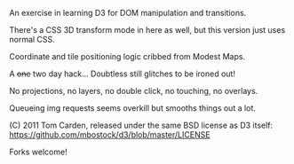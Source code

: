 An exercise in learning D3 for DOM manipulation and transitions.

There's a CSS 3D transform mode in here as well, but this version just uses normal CSS.

Coordinate and tile positioning logic cribbed from Modest Maps. 

A ~~one~~ two day hack... Doubtless still glitches to be ironed out! 

No projections, no layers, no double click, no touching, no overlays.

Queueing img requests seems overkill but smooths things out a lot.

(C) 2011 Tom Carden, released under the same BSD license as D3 itself: https://github.com/mbostock/d3/blob/master/LICENSE

Forks welcome!